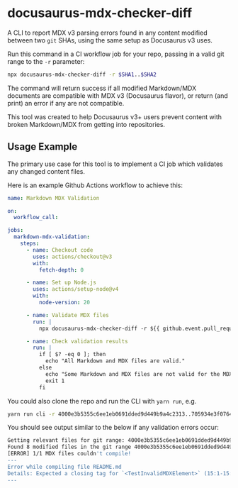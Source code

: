 # docusaurus-mdx-checker-diff

A CLI to report MDX v3 parsing errors found in any content modified between two `git` SHAs, using the same setup as Docusaurus v3 uses.

Run this command in a CI workflow job for your repo, passing in a valid git range to the `-r` parameter:

```bash
npx docusaurus-mdx-checker-diff -r $SHA1..$SHA2
```

The command will return success if all modified Markdown/MDX documents are compatible with MDX v3 (Docusaurus flavor), or return (and print) an error if any are not compatible.

This tool was created to help Docusaurus v3+ users prevent content with broken Markdown/MDX from getting into repositories.

## Usage Example

The primary use case for this tool is to implement a CI job which validates any changed content files.

Here is an example Github Actions workflow to achieve this:

```yaml
name: Markdown MDX Validation

on:
  workflow_call:

jobs:
  markdown-mdx-validation:
    steps:
      - name: Checkout code
        uses: actions/checkout@v3
        with:
          fetch-depth: 0

      - name: Set up Node.js
        uses: actions/setup-node@v4
        with:
          node-version: 20

      - name: Validate MDX files
        run: |
          npx docusaurus-mdx-checker-diff -r ${{ github.event.pull_request.base.sha }}..${{ github.sha }}

      - name: Check validation results
        run: |
          if [ $? -eq 0 ]; then
            echo "All Markdown and MDX files are valid."
          else
            echo "Some Markdown and MDX files are not valid for the MDX parser. Please check the validation output above."
            exit 1
          fi
```

You could also clone the repo and run the CLI with `yarn run`, e.g.

```bash
yarn run cli -r 4000e3b5355c6ee1eb0691dded9d449b9a4c2313..705934e3f07645a697f9f3eeb2c5425d9a015a63
```

You should see output similar to the below if any validation errors occur:

```bash
Getting relevant files for git range: 4000e3b5355c6ee1eb0691dded9d449b9a4c2313..705934e3f07645a697f9f3eeb2c5425d9a015a63
Found 8 modified files in the git range 4000e3b5355c6ee1eb0691dded9d449b9a4c2313..705934e3f07645a697f9f3eeb2c5425d9a015a63 in dir /tmp/test, filtering for relevant files
[ERROR] 1/1 MDX files couldn't compile!
---
Error while compiling file README.md
Details: Expected a closing tag for `<TestInvalidMDXElement>` (15:1-15:24)
---
```
